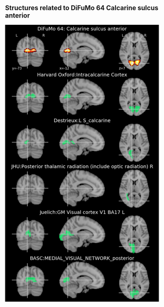 


## Structures related to DiFuMo 64 Calcarine sulcus anterior

![31](31.jpg "Structures related to DiFuMo 64 Calcarine sulcus anterior")